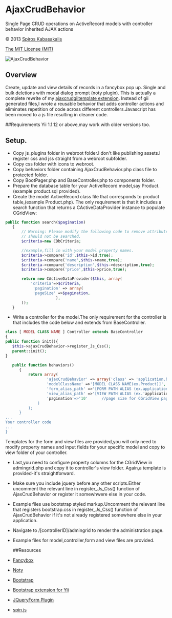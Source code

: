 ﻿# AjaxCrudBehavior
Single Page CRUD operations on ActiveRecord models with controller behavior inherited AJAX actions

 © 2013  [Spiros Kabasakalis](http://iws.kabasakalis.gr/) 
 
  [The MIT License (MIT)]( http://opensource.org/licenses/MIT)
  
  ![AjaxCrudBehavior](https://lguzqa.dm1.livefilestore.com/y1pN2rQywAmmTrMk-9OM5v9saB6WHspBBN30o1Ji-MdQifVPFTsycmi9-bsvlpIfaBk04lRVNFr2dfAQBaWw3XlaR435mj5_ug8/ajaxcrud.jpg?psid=1)

## Overview
Create, update and view details of records in a fancybox pop up.
Single and bulk deletions  with modal dialog prompt (noty plugin).
This is actually a complete rewrite of my [ajaxcrudgiitemplate extension](http://www.yiiframework.com/extension/ajaxcrudgiitemplate).
Instead of gii generated files,I wrote a reusable  behavior that adds controller actions and eliminates
 repetition of code across different controllers.Javascript has been moved to a js file resulting in cleaner code.

##Requirements
Yii 1.1.12 or above,may work with older versions too.

## Setup.

- Copy  js_plugins folder in webroot folder.I don't like publishing assets.I register css and jss straight from a webroot subfolder.
- Copy css folder with icons  to webroot.
- Copy behaviors folder containing AjaxCrudBehavior.php  class file to protected folder.
- Copy BootPager.php and BaseController.php to components folder.
- Prepare the database table for your ActiveRecord model,say Product.(example product.sql provided).
- Create the model ActiveRecord class file that corresponds to product table,(example Product.php).
The only requirement is that it includes  a  search function  that returns  a CActiveDataProvider instance to populate CGridView:
 ~~~ php
 public function search($pagination)
 	{
 		// Warning: Please modify the following code to remove attributes that
 		// should not be searched.
 		$criteria=new CDbCriteria;

        //example,fill in with your model property names.
 		$criteria->compare('id',$this->id,true);
 		$criteria->compare('name',$this->name,true);
 		$criteria->compare('description',$this->description,true);
 		$criteria->compare('price',$this->price,true);

 		return new CActiveDataProvider($this, array(
 			'criteria'=>$criteria,
             'pagination' => array(
             'pageSize' =>$pagination,
                       ),
 		));
 	}
 ~~~
- Write a controller for the model.The only requirement for the controller is that includes the code below and
  extends from BaseController.
 ~~~ php
class [ MODEL CLASS NAME ] Controller extends BaseController
{
public function init(){
    $this->ajaxCrudBehavior->register_Js_Css();
    parent::init();
}

    public function behaviors()
       {
           return array(
                   'ajaxCrudBehavior' => array('class' => 'application.behaviors.AjaxCrudBehavior',
                   'modelClassName' =>'[MODEL CLASS NAME(ex.Product)]',
                   'form_alias_path' =>'[FORM PATH ALIAS (ex.application.views.product._form)]',
                   'view_alias_path' =>'[VIEW PATH ALIAS (ex.'application.views.product._view)]' ,
                   'pagination'=>'10'      //page size for CGridView pagination
               )
           );
       }
...
Your controller code
...
}
 ~~~
Templates for the form and view files are provided,you will only need to modify property names and input fields
 for your specific model and copy to view folder of your controller.
- Last,you need to configure property columns for the CGridView in admingrid.php and copy it to controller's view folder.
   Again,a template is provided-it's straightforward.
- Make sure you include jquery before any other scripts.Either uncomment the relevant line in register_Js_Css() function of AjaxCrudBehavior or
   register it somewhwere else in your code.
- Example files use bootstrap styled markup.Uncomment the relevant line that registers bootstrap.css in register_Js_Css() function of AjaxCrudBehavior
   if it's not already registered somewhere else in your application.
- Navigate to /[controllerID]/admingrid to render the administration page.
- Example files for model,controller,form and view files are provided.


    ##Resources
- [Fancybox](http://www.fancyapps.com/fancybox/)
- [Noty](http://needim.github.com/noty/)
- [Bootstrap](http://twitter.github.com/bootstrap/)
- [Bootstrap extension for Yii]( http://www.yiiframework.com/extension/bootstrap)
- [JQueryForm Plugin]( http://malsup.com/jquery/form/)
- [spin.js](http://fgnass.github.com/spin.js/)






